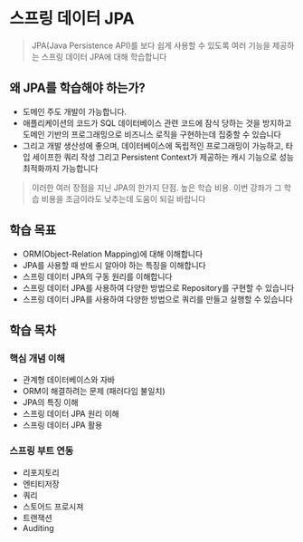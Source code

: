 # 스프링 데이터 JPA
> JPA(Java Persistence API)를 보다 쉽게 사용할 수 있도록 여러 기능을 제공하는 ​스프링 데이터 JPA​에 대해 학습합니다  

## 왜 JPA를 학습해야 하는가?
- 도메인 주도 개발이 가능합니다.
- 애플리케이션의 코드가 SQL 데이터베이스 관련 코드에 잠식 당하는 것을 방지하고 도메인 기반의 프로그래밍으로 비즈니스 로직을 구현하는데 집중할 수 있습니다
- 그리고 개발 생산성에 좋으며, 데이터베이스에 독립적인 프로그래밍이 가능하고, 타입 세이프한 쿼리 작성 그리고 Persistent Context가 제공하는 캐시 기능으로 성능 최적화까지 가능합니다

> 이러한 여러 장점을 지닌 JPA의 한가지 단점. 높은 학습 비용. 이번 강좌가 그 학습 비용을 조금이라도 낮추는데 도움이 되길 바랍니다

## 학습 목표
- ORM(Object-Relation Mapping)에 대해 이해합니다
- JPA를 사용할 때 반드시 알아야 하는 특징을 이해합니다
- 스프링 데이터 JPA의 구동 원리를 이해합니다
- 스프링 데이터 JPA를 사용하여 다양한 방법으로 Repository를 구현할 수 있습니다
- 스프링 데이터 JPA를 사용하여 다양한 방법으로 쿼리를 만들고 실행할 수 있습니다

## 학습 목차
### 핵심 개념 이해
- 관계형 데이터베이스와 자바
- ORM이 해결하려는 문제 (패러다임 불일치)
- JPA의 특징 이해
- 스프링 데이터 JPA 원리 이해
- 스프링 데이터 JPA 활용

### 스프링 부트 연동
- 리포지토리
- 엔티티저장
- 쿼리
- 스토어드 프로시져
- 트랜잭션
- Auditing
